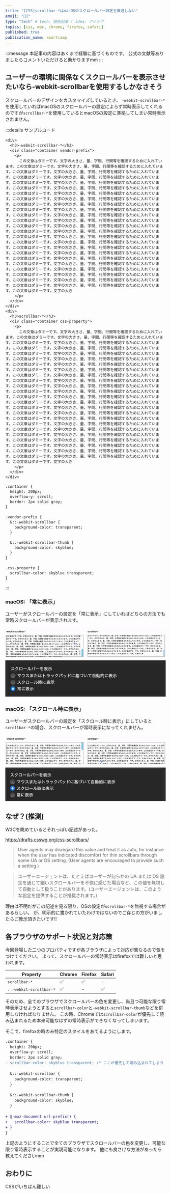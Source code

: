 ```yaml
---
title: "[CSS]scrollbar-*はmacOSのスクロールバー設定を貫通しない"
emoji: "🍋‍🟩"
type: "tech" # tech: 技術記事 / idea: アイデア
topics: [css, mac, chrome, firefox, safari]
published: true
publication_name: smartcamp
---
```

:::message
本記事の内容はあくまで経験に基づくものです。
公式の文献等ありましたらコメントいただけると助かりますmm
:::

## ユーザーの環境に関係なくスクロールバーを表示させたいなら-webkit-scrollbarを使用するしかなさそう

スクロールバーのデザインをカスタマイズしているとき、
`-webkit-scrollbar-*`を使用していればmacOSのスクロールバーの設定によらず常時表示してくれるのですが`scrollbar-*`を使用しているとmacOSの設定に準拠してしまい常時表示されません。

:::details サンプルコード

```html: index.html
<div>
  <h3>-webkit-scrollbar-*</h3>
  <div class="container vendor-prefix">
    <p>
      この文章はダミーです。文字の大きさ、量、字間、行間等を確認するために入れています。この文章はダミーです。文字の大きさ、量、字間、行間等を確認するために入れています。この文章はダミーです。文字の大きさ、量、字間、行間等を確認するために入れています。この文章はダミーです。文字の大きさ、量、字間、行間等を確認するために入れています。この文章はダミーです。文字の大きさ、量、字間、行間等を確認するために入れています。この文章はダミーです。文字の大きさ、量、字間、行間等を確認するために入れています。この文章はダミーです。文字の大きさ、量、字間、行間等を確認するために入れています。この文章はダミーです。文字の大きさ、量、字間、行間等を確認するために入れています。この文章はダミーです。文字の大きさ、量、字間、行間等を確認するために入れています。この文章はダミーです。文字の大きさ、量、字間、行間等を確認するために入れています。この文章はダミーです。文字の大きさ、量、字間、行間等を確認するために入れています。この文章はダミーです。文字の大きさ、量、字間、行間等を確認するために入れています。この文章はダミーです。文字の大きさ、量、字間、行間等を確認するために入れています。この文章はダミーです。文字の大きさ、量、字間、行間等を確認するために入れています。この文章はダミーです。文字の大きさ、量、字間、行間等を確認するために入れています。この文章はダミーです。文字の大きさ、量、字間、行間等を確認するために入れています。この文章はダミーです。文字の大きさ、量、字間、行間等を確認するために入れています。この文章はダミーです。文字の大きさ、量、字間、行間等を確認するために入れています。この文章はダミーです。文字の大きさ、量、字間、行間等を確認するために入れています。この文章はダミーです。文字の大きさ、量、字間、行間等を確認するために入れています。この文章はダミーです。文字の大きさ、量、字間、行間等を確認するために入れています。この文章はダミーです。文字の大きさ、量、字間、行間等を確認するために入れています。この文章はダミーです。文字の大きさ、量、字間、行間等を確認するために入れています。この文章はダミーです。文字の大きさ、量、字間、行間等を確認するために入れています。この文章はダミーです。文字の大き
    </p>
  </div>
</div>
<div>
  <h3>scrollbar-*</h3>
  <div class="container css-property">
    <p>
      この文章はダミーです。文字の大きさ、量、字間、行間等を確認するために入れています。この文章はダミーです。文字の大きさ、量、字間、行間等を確認するために入れています。この文章はダミーです。文字の大きさ、量、字間、行間等を確認するために入れています。この文章はダミーです。文字の大きさ、量、字間、行間等を確認するために入れています。この文章はダミーです。文字の大きさ、量、字間、行間等を確認するために入れています。この文章はダミーです。文字の大きさ、量、字間、行間等を確認するために入れています。この文章はダミーです。文字の大きさ、量、字間、行間等を確認するために入れています。この文章はダミーです。文字の大きさ、量、字間、行間等を確認するために入れています。この文章はダミーです。文字の大きさ、量、字間、行間等を確認するために入れています。この文章はダミーです。文字の大きさ、量、字間、行間等を確認するために入れています。この文章はダミーです。文字の大きさ、量、字間、行間等を確認するために入れています。この文章はダミーです。文字の大きさ、量、字間、行間等を確認するために入れています。この文章はダミーです。文字の大きさ、量、字間、行間等を確認するために入れています。この文章はダミーです。文字の大きさ、量、字間、行間等を確認するために入れています。この文章はダミーです。文字の大きさ、量、字間、行間等を確認するために入れています。この文章はダミーです。文字の大きさ、量、字間、行間等を確認するために入れています。この文章はダミーです。文字の大きさ、量、字間、行間等を確認するために入れています。この文章はダミーです。文字の大きさ、量、字間、行間等を確認するために入れています。この文章はダミーです。文字の大きさ、量、字間、行間等を確認するために入れています。この文章はダミーです。文字の大きさ、量、字間、行間等を確認するために入れています。この文章はダミーです。文字の大きさ、量、字間、行間等を確認するために入れています。この文章はダミーです。文字の大きさ、量、字間、行間等を確認するために入れています。この文章はダミーです。文字の大きさ、量、字間、行間等を確認するために入れています。この文章はダミーです。文字の大きさ、量、字間、行間等を確認するために入れています。この文章はダミーです。文字の大き
    </p>
  </div>
</div>
```

```css: style.css
.container {
  height: 200px;
  overflow-y: scroll;
  border: 2px solid gray;
}

.vendor-prefix {
  &::-webkit-scrollbar {
    background-color: transparent;
  }

  &::-webkit-scrollbar-thumb {
    background-color: skyblue;
  }
}

.css-property {
  scrollbar-color: skyblue transparent;
}
```

:::

### macOS: 「常に表示」

ユーザーがスクロールバーの設定を「常に表示」にしていればどちらの方法でも常時スクロールバーが表示されます。

![macOS: 「常に表示」](/images/b728c8fae38400/macOS_always.gif)
![設定画面: 「常に表示」](/images/b728c8fae38400/always.png)

### macOS: 「スクロール時に表示」

ユーザーがスクロールバーの設定を「スクロール時に表示」にしていると`scrollbar-*`の場合、スクロールバーが常時表示になってくれません。

![macOS: 「スクロール時に表示」](/images/b728c8fae38400/macOS_auto.gif)
![設定画面: 「スクロール時に表示」](/images/b728c8fae38400/auto.png)

## なぜ？(推測)

W3Cを眺めているとそれっぽい記述があった。

https://drafts.csswg.org/css-scrollbars/

> User agents may disregard this value and treat it as auto, for instance when the user has indicated discomfort for thin scrollbars through some UA or OS setting. (User agents are encouraged to provide such a setting.)

> ユーザーエージェントは、たとえばユーザーが何らかの UA または OS 設定を通じて細いスクロールバーを不快に感じた場合など、この値を無視して自動として扱うことがあります。(ユーザーエージェントは、このような設定を提供することが推奨されます。)

理由は不明だがこの記述を見る限り、OSの設定が`scrollbar-*`を無視する場合があるらしい。
が、明示的に書かれていたわけではないのでご存じの方がいましたらご教示頂きたいです!!

## 各ブラウザのサポート状況と対応策

今回登場した二つのプロパティですが各ブラウザによって対応が異なるので気をつけてください。
よって、スクロールバーの常時表示はfirefoxでは難しいと思われます。

| Property                     | Chrome                  | Firefox                | Safari                  |
|------------------------------|-------------------------|------------------------|-------------------------|
| `scrollbar-*`                | ✅                       | ✅                     | -                       |
| `::-webkit-scrollbar-*`      | ✅                       | -                      | ✅                      |


そのため、全てのブラウザでスクロールバーの色を変更し、尚且つ可能な限り常時表示させようとすると`scrollbar-color`と`-webkit-scrollbar-thumb`などを併用しなければなりません。
この時、Chromeでは`scrollbar-color`が優先して読み込まれるため本来可能なはずの常時表示ができなくなってしまいます。

そこで、firefoxの時のみ特定のスタイルをあてるようにします。

```diff css: style.css
.container {
  height: 200px;
  overflow-y: scroll;
  border: 2px solid gray;
- scrollbar-color: skyblue transparent; /* ここが優先して読み込まれてしまう */

  &::-webkit-scrollbar {
    background-color: transparent;
  }

  &::-webkit-scrollbar-thumb {
    background-color: skyblue;
  }

+ @-moz-document url-prefix() {
+   scrollbar-color: skyblue transparent;
+ }
}
```

上記のようにすることで全てのブラウザでスクロールバーの色を変更し、可能な限り常時表示することが実現可能になります。
他にも良さげな方法があったら教えてくださいmm

## おわりに

CSSがいちばん難しい

